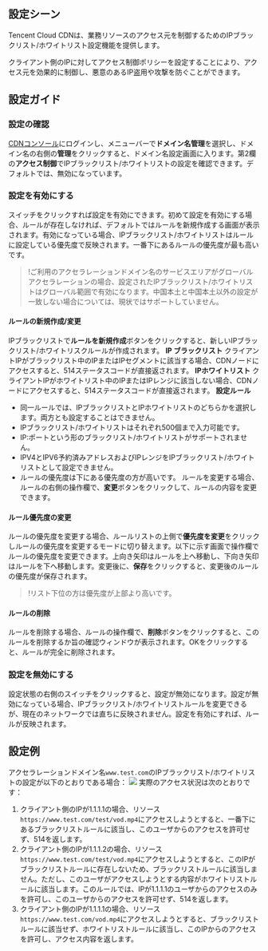 
## 設定シーン
Tencent Cloud CDNは、業務リソースのアクセス元を制御するためのIPブラックリスト/ホワイトリスト設定機能を提供します。

クライアント側のIPに対してアクセス制御ポリシーを設定することにより、アクセス元を効果的に制御し、悪意のあるIP盗用や攻撃を防ぐことができます。

## 設定ガイド

### 設定の確認
[CDNコンソール](https://console.cloud.tencent.com/cdn)にログインし、メニューバーで**ドメイン名管理**を選択し、ドメイン名の右側の**管理**をクリックすると、ドメイン名設定画面に入ります。第2欄の**アクセス制御**でIPブラックリスト/ホワイトリストの設定を確認できます。デフォルトでは、無効になっています。

### 設定を有効にする

スイッチをクリックすれば設定を有効にできます。初めて設定を有効にする場合、ルールが存在しなければ、デフォルトではルールを新規作成する画面が表示されます。有効になっている場合、IPブラックリスト/ホワイトリストはルールに設定している優先度で反映されます。一番下にあるルールの優先度が最も高いです。
>!ご利用のアクセラレーションドメイン名のサービスエリアがグローバルアクセラレーションの場合、設定されたIPブラックリスト/ホワイトリストはグローバル範囲で有効になります。中国本土と中国本土以外の設定が一致しない場合については、現状ではサポートしていません。

#### ルールの新規作成/変更
IPブラックリストで**ルールを新規作成**ボタンをクリックすると、新しいIPブラックリスト/ホワイトリスクルールが作成されます。
**IP ブラックリスト**
クライアントIPがブラックリスト中のIPまたはIPセグメントに該当する場合、CDNノードにアクセスすると、514ステータスコードが直接返されます。
**IPホワイトリスト**
クライアントIPがホワイトリスト中のIPまたはIPレンジに該当しない場合、CDNノードにアクセスすると、514ステータスコードが直接返されます。
**設定ルール**

- 同一ルールでは、IPブラックリストとIPホワイトリストのどちらかを選択します。両方とも設定することはできません。
- IPブラックリスト/ホワイトリストはそれぞれ500個まで入力可能です。
- IP:ポートという形のブラックリスト/ホワイトリストがサポートされません。
- IPV4とIPV6予約済みアドレスおよびIPレンジをIPブラックリスト/ホワイトリストとして設定できません。
- ルールの優先度は下にある優先度の方が高いです。
ルールを変更する場合、ルールの右側の操作欄で、**変更**ボタンをクリックして、ルールの内容を変更できます。

#### ルール優先度の変更
ルールの優先度を変更する場合、ルールリストの上側で**優先度を変更**をクリックしルールの優先度を変更するモードに切り替えます。以下に示す画面で操作欄でルールの優先度を変更できます。上向き矢印はルールを上へ移動し、下向き矢印はルールを下へ移動します。変更後に、**保存**をクリックすると、変更後のルールの優先度が保存されます。
>!リスト下位の方は優先度が上部より高いです。
>

#### ルールの削除
ルールを削除する場合、ルールの操作欄で、**削除**ボタンをクリックすると、このルールを削除するか旨の確認ウィンドウが表示されます。OKをクリックすると、ルールが完全に削除されます。

### 設定を無効にする
設定状態の右側のスイッチをクリックすると、設定が無効になります。設定が無効になっている場合、IPブラックリスト/ホワイトリストルールを変更できるが、現在のネットワークでは直ちに反映されません。設定を有効にすれば、ルールが反映されます。

## 設定例
アクセラレーションドメイン名`www.test.com`のIPブラックリスト/ホワイトリストの設定が以下のとおりである場合：
![](https://staticintl.cloudcachetci.com/yehe/backend-news/z5ge560_%E4%BC%81%E4%B8%9A%E5%BE%AE%E4%BF%A1%E6%88%AA%E5%9B%BE_20230310104738.png)
実際のアクセス状況は次のとおりです：

1. クライアント側のIPが1.1.1.1の場合、リソース`https://www.test.com/test/vod.mp4`にアクセスしようとすると、一番下にあるブラックリストルールに該当し、このユーザからのアクセスを許可せず、514を返します。
2. クライアント側のIPが1.1.1.2の場合、リソース`https://www.test.com/test/vod.mp4`にアクセスしようとすると、このIPがブラックリストルールに存在しないため、ブラックリストルールに該当しません。ただし、このユーザがアクセスしようとする内容がホワイトリストルールに該当します。このルールでは、IPが1.1.1.1のユーザからのアクセスのみを許可し、このユーザからのアクセスを許可せず、514を返します。
3. クライアント側のIPが1.1.1.1の場合、リソース`https://www.test.com/vod.mp4`にアクセスしようとすると、ブラックリストルールに該当せず、ホワイトリストルールに該当し、このIPからのアクセスを許可し、アクセス内容を返します。
